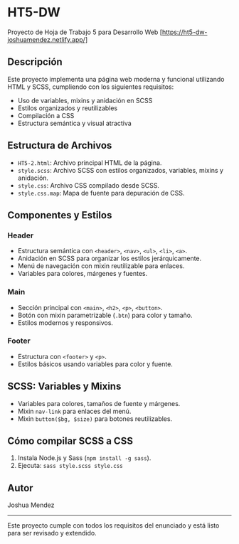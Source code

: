 # HT5-DW

Proyecto de Hoja de Trabajo 5 para Desarrollo Web
[https://ht5-dw-joshuamendez.netlify.app/]

## Descripción
Este proyecto implementa una página web moderna y funcional utilizando HTML y SCSS, cumpliendo con los siguientes requisitos:
- Uso de variables, mixins y anidación en SCSS
- Estilos organizados y reutilizables
- Compilación a CSS
- Estructura semántica y visual atractiva

## Estructura de Archivos

- `HT5-2.html`: Archivo principal HTML de la página.
- `style.scss`: Archivo SCSS con estilos organizados, variables, mixins y anidación.
- `style.css`: Archivo CSS compilado desde SCSS.
- `style.css.map`: Mapa de fuente para depuración de CSS.

## Componentes y Estilos

### Header
- Estructura semántica con `<header>`, `<nav>`, `<ul>`, `<li>`, `<a>`.
- Anidación en SCSS para organizar los estilos jerárquicamente.
- Menú de navegación con mixin reutilizable para enlaces.
- Variables para colores, márgenes y fuentes.

### Main
- Sección principal con `<main>`, `<h2>`, `<p>`, `<button>`.
- Botón con mixin parametrizable (`.btn`) para color y tamaño.
- Estilos modernos y responsivos.

### Footer
- Estructura con `<footer>` y `<p>`.
- Estilos básicos usando variables para color y fuente.

## SCSS: Variables y Mixins
- Variables para colores, tamaños de fuente y márgenes.
- Mixin `nav-link` para enlaces del menú.
- Mixin `button($bg, $size)` para botones reutilizables.

## Cómo compilar SCSS a CSS
1. Instala Node.js y Sass (`npm install -g sass`).
2. Ejecuta: `sass style.scss style.css`

## Autor
Joshua Mendez

---
Este proyecto cumple con todos los requisitos del enunciado y está listo para ser revisado y extendido.

